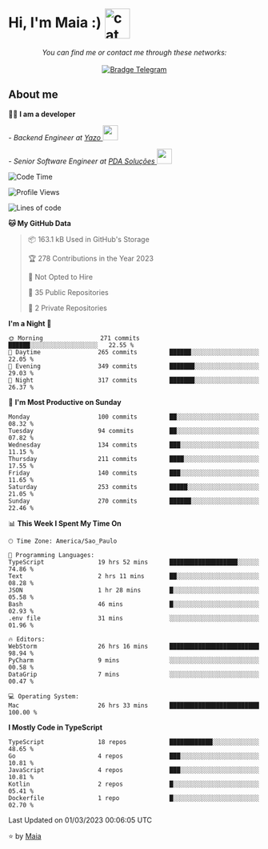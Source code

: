 <h1 align="left">Hi, I'm Maia :) 
<img src="https://emojis.slackmojis.com/emojis/images/1643509834/36299/black-cat.gif?1643509834" width="50" height="60" align="center"  alt="cat"/>
</h1>

<p align="center">
    <i>You can find me or contact me through these networks:</i>
    <br/><br/>
    <a href="https://t.me/mrootx" target="_blank">
        <img src="https://img.shields.io/badge/-Telegram-2CA5E0?logo=telegram&style=flat&logoColor=white" alt="Bradge Telegram" />
    </a>
</p>

## About me

:technologist: <strong>I am a developer</strong> <br>

<p><em> - Backend Engineer at <a href="https://yazo.com.br/">Yazo
</a><img src="https://media.giphy.com/media/WUlplcMpOCEmTGBtBW/giphy.gif" width="30"> 
</em></p>

<p><em> - Senior Software Engineer at <a href="https://pdasolucoes.com.br">PDA Soluções
</a><img src="https://media.giphy.com/media/WUlplcMpOCEmTGBtBW/giphy.gif" width="30"> 
</em></p>

<!--START_SECTION:waka-->
![Code Time](http://img.shields.io/badge/Code%20Time-1%2C705%20hrs%2016%20mins-blue)

![Profile Views](http://img.shields.io/badge/Profile%20Views-2-blue)

![Lines of code](https://img.shields.io/badge/From%20Hello%20World%20I%27ve%20Written-222.4%20thousand%20lines%20of%20code-blue)

**🐱 My GitHub Data** 

> 📦 163.1 kB Used in GitHub's Storage 
 > 
> 🏆 278 Contributions in the Year 2023
 > 
> 🚫 Not Opted to Hire
 > 
> 📜 35 Public Repositories 
 > 
> 🔑 2 Private Repositories 
 > 
**I'm a Night 🦉** 

```text
🌞 Morning                271 commits         ██████░░░░░░░░░░░░░░░░░░░   22.55 % 
🌆 Daytime                265 commits         ██████░░░░░░░░░░░░░░░░░░░   22.05 % 
🌃 Evening                349 commits         ███████░░░░░░░░░░░░░░░░░░   29.03 % 
🌙 Night                  317 commits         ███████░░░░░░░░░░░░░░░░░░   26.37 % 
```
📅 **I'm Most Productive on Sunday** 

```text
Monday                   100 commits         ██░░░░░░░░░░░░░░░░░░░░░░░   08.32 % 
Tuesday                  94 commits          ██░░░░░░░░░░░░░░░░░░░░░░░   07.82 % 
Wednesday                134 commits         ███░░░░░░░░░░░░░░░░░░░░░░   11.15 % 
Thursday                 211 commits         ████░░░░░░░░░░░░░░░░░░░░░   17.55 % 
Friday                   140 commits         ███░░░░░░░░░░░░░░░░░░░░░░   11.65 % 
Saturday                 253 commits         █████░░░░░░░░░░░░░░░░░░░░   21.05 % 
Sunday                   270 commits         ██████░░░░░░░░░░░░░░░░░░░   22.46 % 
```


📊 **This Week I Spent My Time On** 

```text
🕑︎ Time Zone: America/Sao_Paulo

💬 Programming Languages: 
TypeScript               19 hrs 52 mins      ███████████████████░░░░░░   74.86 % 
Text                     2 hrs 11 mins       ██░░░░░░░░░░░░░░░░░░░░░░░   08.28 % 
JSON                     1 hr 28 mins        █░░░░░░░░░░░░░░░░░░░░░░░░   05.58 % 
Bash                     46 mins             █░░░░░░░░░░░░░░░░░░░░░░░░   02.93 % 
.env file                31 mins             ░░░░░░░░░░░░░░░░░░░░░░░░░   01.96 % 

🔥 Editors: 
WebStorm                 26 hrs 16 mins      █████████████████████████   98.94 % 
PyCharm                  9 mins              ░░░░░░░░░░░░░░░░░░░░░░░░░   00.58 % 
DataGrip                 7 mins              ░░░░░░░░░░░░░░░░░░░░░░░░░   00.47 % 

💻 Operating System: 
Mac                      26 hrs 33 mins      █████████████████████████   100.00 % 
```

**I Mostly Code in TypeScript** 

```text
TypeScript               18 repos            ████████████░░░░░░░░░░░░░   48.65 % 
Go                       4 repos             ███░░░░░░░░░░░░░░░░░░░░░░   10.81 % 
JavaScript               4 repos             ███░░░░░░░░░░░░░░░░░░░░░░   10.81 % 
Kotlin                   2 repos             █░░░░░░░░░░░░░░░░░░░░░░░░   05.41 % 
Dockerfile               1 repo              █░░░░░░░░░░░░░░░░░░░░░░░░   02.70 % 
```




 Last Updated on 01/03/2023 00:06:05 UTC
<!--END_SECTION:waka-->

⭐️ by [Maia](https://github.com/gabrielmaialva33/)


